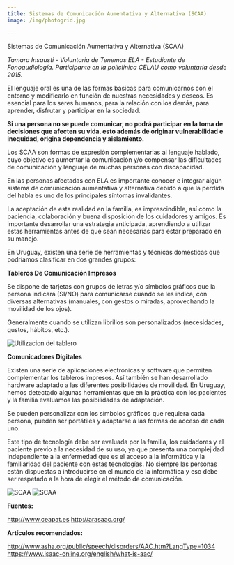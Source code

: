 ```yaml
---
title: Sistemas de Comunicación Aumentativa y Alternativa (SCAA)
image: /img/photogrid.jpg

---
```


<p class="f4 b lh-title mb2 primary pt4">Sistemas de Comunicación Aumentativa y Alternativa (SCAA)</p>

_Tamara Insausti - Voluntaria de Tenemos ELA - Estudiante de Fonoaudiología. Participante en la policlinica CELAU como voluntaria desde 2015._


El lenguaje oral es una de las formas básicas para comunicarnos con el entorno y modificarlo en función de nuestras necesidades y deseos. Es esencial para los seres humanos, para la relación con los demás, para aprender, disfrutar y participar en la sociedad.

**Si una persona no se puede comunicar, no podrá participar en la toma de decisiones que afecten su vida. esto además de originar vulnerabilidad e inequidad, origina dependencia y aislamiento.**

Los SCAA son formas de expresión complementarias al lenguaje hablado, cuyo objetivo es aumentar la comunicación y/o compensar las dificultades de comunicación y lenguaje de muchas personas con discapacidad.

En las personas afectadas con ELA es importante conocer e integrar algún sistema de comunicación aumentativa y alternativa debido a que la pérdida del habla es uno de los principales síntomas invalidantes.

La aceptación de esta realidad en la familia, es imprescindible, así como la paciencia, colaboración y buena disposición de los cuidadores y amigos. Es importante desarrollar una estrategia anticipada, aprendiendo a utilizar estas herramientas antes de que sean necesarias para estar preparado en su manejo.

En Uruguay, existen una serie de herramientas y técnicas domésticas que podríamos clasificar en dos grandes grupos:

**Tableros De Comunicación Impresos**

Se dispone de tarjetas con grupos de letras y/o símbolos gráficos que la persona indicará (SI/NO) para comunicarse cuando se les indica, con diversas alternativas (manuales, con gestos o miradas, aprovechando la movilidad de los ojos).

Generalmente cuando se utilizan librillos son personalizados (necesidades, gustos, hábitos, etc.).

<img src="/img/info-SCAA-UtilizacionTablero.jpg" alt="Utilizacion del tablero" class="center db mb1 mw-100 h-auto">

**Comunicadores Digitales**

Existen una serie de aplicaciones electrónicas y software que permiten complementar los tableros impresos. Así también se han desarrollado hardware adaptado a las diferentes posibilidades de movilidad. En Uruguay, hemos detectado algunas herramientas que en la práctica con los pacientes y la familia evaluamos las posibilidades de adaptación.

Se pueden personalizar con los símbolos gráficos que requiera cada persona, pueden ser portátiles y adaptarse a las formas de acceso de cada uno.

Este tipo de tecnología debe ser evaluada por la familia, los cuidadores y el paciente previo a la necesidad de su uso, ya que presenta una complejidad independiente a la enfermedad que es el acceso a la informática y la familiaridad del paciente con estas tecnologías. No siempre las personas están dispuestas a introducirse en el mundo de la informática y eso debe ser respetado a la hora de elegir el método de comunicación.

<img src="/img/info-SCAA-1.jpg" alt="SCAA" class="center db mb1 mw-100 h-auto">
<img src="/img/info-SCAA-2.jpg" alt="SCAA" class="center db mb1 mw-100 h-auto">

**Fuentes:**

http://www.ceapat.es
http://arasaac.org/

**Artículos recomendados:**

http://www.asha.org/public/speech/disorders/AAC.htm?LangType=1034
https://www.isaac-online.org/english/what-is-aac/
